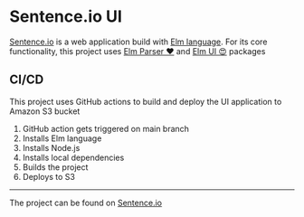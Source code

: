 # Sentence.io UI

[Sentence.io](http://sentence.io.s3-website.eu-central-1.amazonaws.com/) is a web application
build with [Elm language](https://elm-lang.org/).
For its core functionality, this project uses [Elm Parser ❤️](https://package.elm-lang.org/packages/elm/parser/latest/Parser) and [Elm UI 😍](https://package.elm-lang.org/packages/mdgriffith/elm-ui/1.1.8/)
package️s

## CI/CD

This project uses GitHub actions to build and deploy the UI application to Amazon S3 bucket
1. GitHub action gets triggered on main branch
2. Installs Elm language
3. Installs Node.js
4. Installs local dependencies
5. Builds the project
6. Deploys to S3

---

The project can be found on [Sentence.io](http://sentence.io.s3-website.eu-central-1.amazonaws.com/)
